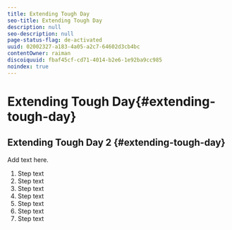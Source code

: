 ```yaml
---
title: Extending Tough Day
seo-title: Extending Tough Day
description: null
seo-description: null
page-status-flag: de-activated
uuid: 02002327-a183-4a05-a2c7-64602d3cb4bc
contentOwner: raiman
discoiquuid: fbaf45cf-cd71-4014-b2e6-1e92ba9cc985
noindex: true
---
```


# Extending Tough Day{#extending-tough-day}

## Extending Tough Day 2 {#extending-tough-day}

Add text here.

1. Step text
1. Step text
1. Step text
1. Step text
1. Step text
1. Step text
1. Step text

